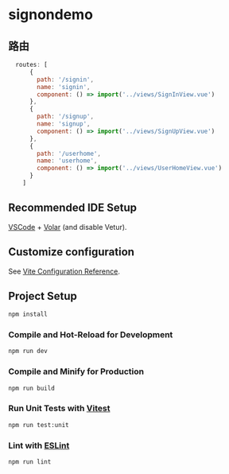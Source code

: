 # signondemo
## 路由
```js
  routes: [
      {
        path: '/signin',
        name: 'signin',
        component: () => import('../views/SignInView.vue')
      },
      {
        path: '/signup',
        name: 'signup',
        component: () => import('../views/SignUpView.vue')
      },
      {
        path: '/userhome',
        name: 'userhome',
        component: () => import('../views/UserHomeView.vue')
      }
    ]
```
## Recommended IDE Setup

[VSCode](https://code.visualstudio.com/) + [Volar](https://marketplace.visualstudio.com/items?itemName=Vue.volar) (and disable Vetur).

## Customize configuration

See [Vite Configuration Reference](https://vitejs.dev/config/).

## Project Setup

```sh
npm install
```

### Compile and Hot-Reload for Development

```sh
npm run dev
```

### Compile and Minify for Production

```sh
npm run build
```

### Run Unit Tests with [Vitest](https://vitest.dev/)

```sh
npm run test:unit
```

### Lint with [ESLint](https://eslint.org/)

```sh
npm run lint
```
